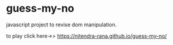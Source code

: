 # guess-my-no

javascript project to revise dom manipulation.

to play click here->> https://nitendra-rana.github.io/guess-my-no/
